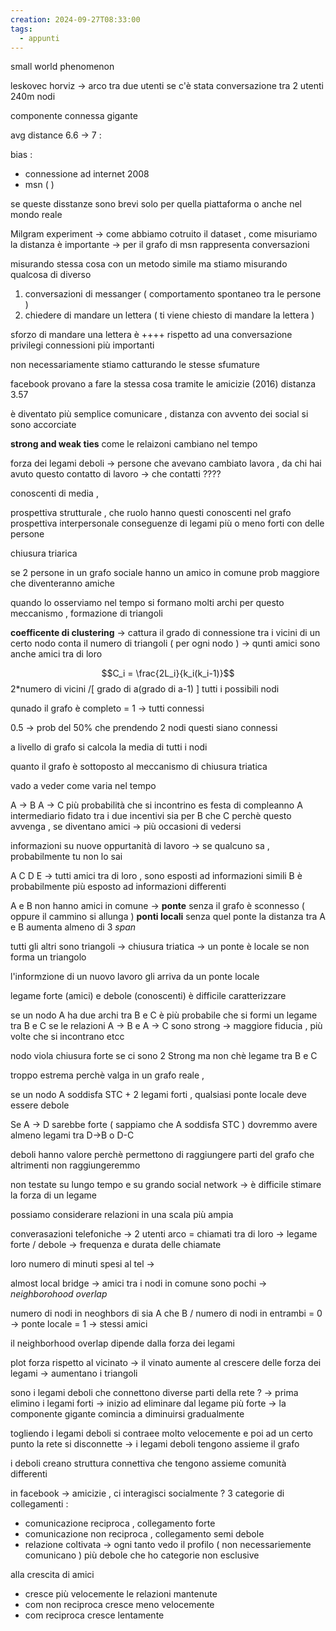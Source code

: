 ```yaml
---
creation: 2024-09-27T08:33:00
tags:
  - appunti
---
```

small world phenomenon

leskovec horviz -> arco tra due utenti se c'è stata conversazione tra 2 utenti 240m nodi

componente connessa gigante 

avg distance 6.6 -> 7 : 

bias : 
+ connessione ad internet 2008 
+ msn (  )  

se queste disstanze sono brevi solo per quella piattaforma o anche nel mondo reale 

Milgram experiment -> come abbiamo cotruito il dataset , come misuriamo la distanza è importante -> per il grafo di msn rappresenta conversazioni

misurando stessa cosa con un metodo simile ma stiamo misurando qualcosa di diverso 

1. conversazioni di messanger ( comportamento spontaneo tra le persone ) 
2. chiedere di mandare un lettera ( ti viene chiesto di mandare la lettera )

sforzo di mandare una lettera è ++++ rispetto ad una conversazione
privilegi connessioni più importanti

non necessariamente stiamo catturando le stesse sfumature

facebook provano a fare la stessa cosa tramite le amicizie (2016) 
distanza 3.57

è diventato più semplice comunicare , distanza con avvento dei social si sono accorciate 

**strong and weak ties** 
come le relaizoni cambiano nel tempo 

forza dei legami deboli -> persone che avevano cambiato lavora , da chi hai avuto questo contatto di lavoro -> che contatti ???? 

conoscenti di media , 

prospettiva strutturale , che ruolo hanno questi conoscenti nel grafo 
prospettiva interpersonale conseguenze di legami più o meno forti con delle persone 

chiusura triarica

se 2 persone in un grafo sociale hanno un amico in comune prob maggiore che diventeranno amiche 

quando lo osserviamo nel tempo si formano molti archi per questo meccanismo , formazione di triangoli

**coefficente di clustering** -> cattura il grado di connessione tra i vicini di un certo nodo 
conta il numero di triangoli ( per ogni nodo ) -> qunti amici sono anche amici tra di loro

$$C_i = \frac{2L_i}{k_i(k_i-1)}$$
2\*numero di vicini /\[ grado di a(grado di a-1) ] tutti i possibili nodi

qunado il grafo è completo = 1 -> tutti connessi

0.5 -> prob del 50% che prendendo 2 nodi questi siano connessi 

a livello di grafo si calcola la media di tutti i nodi

quanto il grafo è sottoposto al meccanismo di chiusura triatica

vado a veder come varia nel tempo

A -> B A -> C più probabilità che si incontrino es festa di compleanno 
A intermediario fidato tra i due 
incentivi sia per B che C perchè questo avvenga , se diventano amici -> più occasioni di vedersi 

informazioni su nuove oppurtanità di lavoro -> se qualcuno sa , probabilmente tu non lo sai 

A C D E -> tutti amici tra di loro , sono esposti ad informazioni simili 
B è probabilmente più esposto ad informazioni differenti 

A e B non hanno amici in comune -> **ponte** senza il grafo è sconnesso ( oppure il cammino si allunga ) **ponti locali** senza quel ponte la distanza tra A e B aumenta almeno di 3 *span*

tutti gli altri sono triangoli -> chiusura triatica -> un ponte è locale se non forma un triangolo 

l'informzione di un nuovo lavoro gli arriva da un ponte locale 

legame forte (amici) e debole (conoscenti) è difficile caratterizzare

se un nodo A ha due archi tra B e C è più probabile che si formi un legame tra B e C se le relazioni A -> B e A -> C sono strong -> maggiore fiducia , più volte che si incontrano etcc 

nodo viola chiusura forte se ci sono 2 Strong ma non chè legame tra B e C

troppo estrema perchè valga in un grafo reale ,

se un nodo A soddisfa STC + 2 legami forti , qualsiasi ponte locale deve essere debole 

Se A -> D sarebbe forte ( sappiamo che A soddisfa STC ) dovremmo avere almeno legami tra D->B o D-C

deboli hanno valore perchè permettono di raggiungere parti del grafo che altrimenti non raggiungeremmo

non testate su lungo tempo e su grando social network -> è difficile stimare la forza di un legame 

possiamo considerare relazioni in una scala più ampia

converasazioni telefoniche -> 2 utenti arco = chiamati tra di loro -> legame forte / debole -> frequenza e durata delle chiamate 

loro numero di minuti spesi al tel -> 

almost local bridge -> amici tra i nodi in comune sono pochi -> *neighborohood overlap* 

 numero di nodi in neoghbors di sia A che B / numero di nodi in entrambi
 = 0 -> ponte locale
 = 1 -> stessi amici

il neighborhood overlap dipende dalla forza dei legami 

plot forza rispetto al vicinato -> il vinato aumente al crescere delle forza dei legami -> aumentano i triangoli 

sono i legami deboli che connettono diverse parti della rete ? -> prima elimino i legami forti -> inizio ad eliminare dal legame più forte -> la componente gigante comincia a diminuirsi gradualmente 

togliendo i legami deboli si contraee molto velocemente e poi ad un certo punto la rete si disconnette -> i legami deboli tengono assieme il grafo

i deboli creano struttura connettiva che tengono assieme comunità differenti 

in facebook -> amicizie , ci interagisci socialmente ? 
3 categorie di collegamenti : 
+ comunicazione reciproca , collegamento forte 
+ comunicazione non reciproca , collegamento semi debole 
+ relazione coltivata -> ogni tanto vedo il profilo ( non necessariemente comunicano ) più debole che ho
categorie non esclusive

alla crescita di amici
+ cresce più velocemente le relazioni mantenute
+ com non reciproca cresce meno velocemente
+ com reciproca cresce lentamente 


